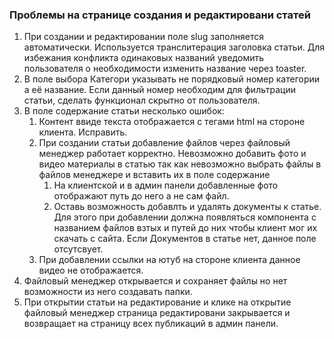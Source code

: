 ### Проблемы на странице создания и редактировани статей
1. При создании и редактировании  поле slug заполняется автоматически. Используется транслитерация заголовка статьи. Для избежания конфликта одинаковых названий уведомить пользователя о необходимости изменить название через toaster.
2. В поле выбора Категори указывать не порядковый номер категории а её название. Если данный номер необходим для фильтрации статьи, сделать функционал скрытно от пользователя.
3. В поле содержание статьи несколько ошибок:
	1. Контент ввиде текста отображается с тегами html  на стороне клиента. Исправить.
	2. При создании статьи добавление файлов через файловый менеджер работает корректно. Невозможно добавить фото и видео материалы в статью так как невозможно выбрать файлы в файлов менеджере и вставить их в поле содержание
		1.	На клиентской  и в админ панели  добавленные фото отображают путь до него а не сам файл. 
		2. Оставь возможность добавлть и удалять документы к статье. Для этого при добавлении должна появляться компонента с названием файлов взтых и путей до них чтобы клиент мог их скачать с сайта. Если Документов в статье нет, данное поле отсутсвует.
	3. При добавлении ссылки на ютуб на стороне клиента данное видео не отображается.
4. Файловый менеджер открывается и сохраняет файлы но нет возможности из него создавать папки.
5. При открытии статьи на редактирование и клике на открытие файловый менеджер страница редактировани закрывается и возвращает на страницу всех публикаций в админ панели.